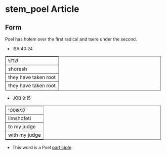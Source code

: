 # stem_poel Article

## Form
Poel has holem over the first radical and tsere under the second.

* ISA 40:24
<table border="1" class="docutils">
<colgroup>
<col width="100%" />
</colgroup>
<tbody valign="top">
<tr class="row-odd"><td>שֹׁרֵ֥שׁ</td>
</tr>
<tr class="row-even"><td>shoresh</td>
</tr>
<tr class="row-odd"><td>they have taken root</td>
</tr>
<tr class="row-even"><td>they have taken root</td>
</tr>
</tbody>
</table>

* JOB 9:15
<table border="1" class="docutils">
<colgroup>
<col width="100%" />
</colgroup>
<tbody valign="top">
<tr class="row-odd"><td>לִ֝מְשֹׁפְטִ֗י</td>
</tr>
<tr class="row-even"><td>limshofeti</td>
</tr>
<tr class="row-odd"><td>to my judge</td>
</tr>
<tr class="row-even"><td>with my judge</td>
</tr>
</tbody>
</table>
     
* This word is a Poel [participle](https://git.door43.org/Door43/en-uhg/src/master/content/participle_active/02.md).